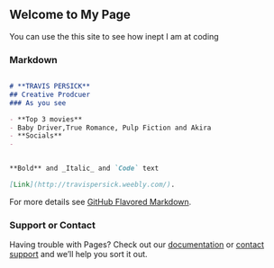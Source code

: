 ## Welcome to My Page

You can use the this site to see how inept I am at coding

### Markdown
```markdown

# **TRAVIS PERSICK**
## Creative Prodcuer
### As you see

- **Top 3 movies**
- Baby Driver,True Romance, Pulp Fiction and Akira
- **Socials**
- 


**Bold** and _Italic_ and `Code` text

[Link](http://travispersick.weebly.com/).
```

For more details see [GitHub Flavored Markdown](https://guides.github.com/features/mastering-markdown/).
### Support or Contact

Having trouble with Pages? Check out our [documentation](https://docs.github.com/categories/github-pages-basics/) or [contact support](https://support.github.com/contact) and we’ll help you sort it out.
